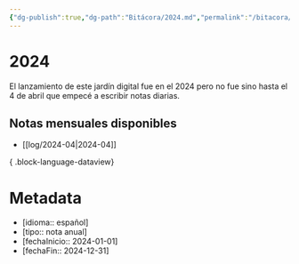 ```yaml
---
{"dg-publish":true,"dg-path":"Bitácora/2024.md","permalink":"/bitacora/2024/","title":"2024","noteIcon":"default","created":"2024-04-07T14:20:39.984-06:00","updated":"2024-04-07T16:06:53.577-06:00"}
---
```


# 2024
El lanzamiento de este jardín digital fue en el 2024 pero no fue sino hasta el 4 de abril que empecé a escribir notas diarias.

## Notas mensuales disponibles
- [[log/2024-04\|2024-04]]

{ .block-language-dataview}

# Metadata
- [idioma:: español]
- [tipo:: nota anual]
- [fechaInicio:: 2024-01-01]
- [fechaFin:: 2024-12-31]